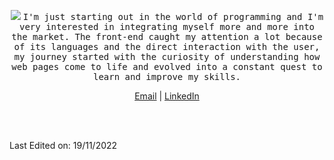 <p align="center">
  <img src="https://img.icons8.com/color/26/000000/github-2.png%22/%3E
  <br><br>
  <samp>
    I'm Raul. Junior JS, HTML and CSS Developer from Brazil. Currently developer at IBCMED.
  </samp>
</p>

  </br>

<p align="center">
  <samp>
  I'm just starting out in the world of programming and I'm very interested in integrating myself more and more into the market. The front-end caught my attention a lot because of its languages ​​and the direct interaction with the user, my journey started with the curiosity of understanding how web pages come to life and evolved into a constant quest to learn and improve my skills.
 <samp>
</p>

<p align="center">
<a href="mailto:raul_duval@hotmail.com">Email</a> | <a href="https://www.linkedin.com/in/raul-oliveira-duval-622308194/">LinkedIn</a>
</p>

<br/>
<br/>

Last Edited on: 19/11/2022
